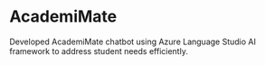 # AcademiMate
Developed AcademiMate chatbot using Azure Language Studio AI framework to address student needs efficiently.
